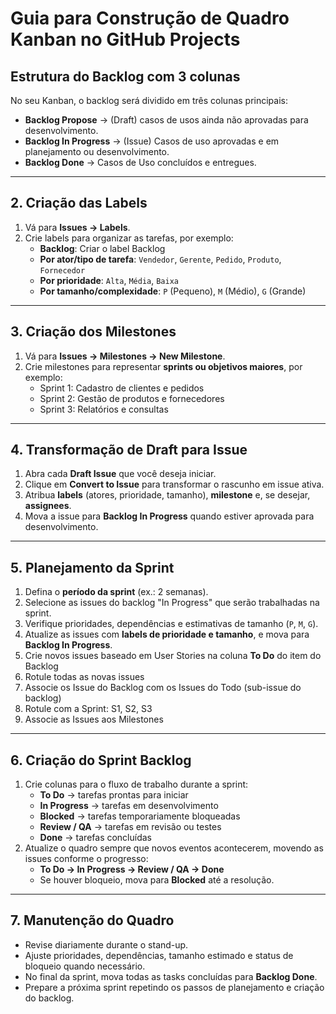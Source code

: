 # Guia para Construção de Quadro Kanban no GitHub Projects

## Estrutura do Backlog com 3 colunas
No seu Kanban, o backlog será dividido em três colunas principais:  
- **Backlog Propose** → (Draft) casos de usos ainda não aprovadas para desenvolvimento.  
- **Backlog In Progress** → (Issue) Casos de uso aprovadas e em planejamento ou desenvolvimento.  
- **Backlog Done** → Casos de Uso concluídos e entregues.


---

## 2. Criação das Labels
1. Vá para **Issues → Labels**.  
2. Crie labels para organizar as tarefas, por exemplo:
   - **Backlog**: Criar o label Backlog
   - **Por ator/tipo de tarefa**: `Vendedor`, `Gerente`, `Pedido`, `Produto`, `Fornecedor`  
   - **Por prioridade**: `Alta`, `Média`, `Baixa`  
   - **Por tamanho/complexidade**: `P` (Pequeno), `M` (Médio), `G` (Grande)  

---

## 3. Criação dos Milestones
1. Vá para **Issues → Milestones → New Milestone**.  
2. Crie milestones para representar **sprints ou objetivos maiores**, por exemplo:  
   - Sprint 1: Cadastro de clientes e pedidos  
   - Sprint 2: Gestão de produtos e fornecedores  
   - Sprint 3: Relatórios e consultas  


---

## 4. Transformação de Draft para Issue
1. Abra cada **Draft Issue** que você deseja iniciar.  
2. Clique em **Convert to Issue** para transformar o rascunho em issue ativa.  
3. Atribua **labels** (atores, prioridade, tamanho), **milestone** e, se desejar, **assignees**.  
4. Mova a issue para **Backlog In Progress** quando estiver aprovada para desenvolvimento.


---

## 5. Planejamento da Sprint
1. Defina o **período da sprint** (ex.: 2 semanas).  
2. Selecione as issues do backlog "In Progress" que serão trabalhadas na sprint.  
3. Verifique prioridades, dependências e estimativas de tamanho (`P`, `M`, `G`).  
4. Atualize as issues com **labels de prioridade e tamanho**, e mova para **Backlog In Progress**.
5. Crie novos issues baseado em User Stories na coluna **To Do** do item do Backlog
6. Rotule todas as novas issues
7. Associe os Issue do Backlog com os Issues do Todo (sub-issue do backlog)
8. Rotule com a Sprint: S1, S2, S3
9. Associe as Issues aos Milestones
---

## 6. Criação do Sprint Backlog
1. Crie colunas para o fluxo de trabalho durante a sprint:  
   - **To Do** → tarefas prontas para iniciar  
   - **In Progress** → tarefas em desenvolvimento  
   - **Blocked** → tarefas temporariamente bloqueadas  
   - **Review / QA** → tarefas em revisão ou testes  
   - **Done** → tarefas concluídas  
2. Atualize o quadro sempre que novos eventos acontecerem, movendo as issues conforme o progresso:  
   - **To Do → In Progress → Review / QA → Done**  
   - Se houver bloqueio, mova para **Blocked** até a resolução.

---

## 7. Manutenção do Quadro
- Revise diariamente durante o stand-up.  
- Ajuste prioridades, dependências, tamanho estimado e status de bloqueio quando necessário.  
- No final da sprint, mova todas as tasks concluídas para **Backlog Done**.  
- Prepare a próxima sprint repetindo os passos de planejamento e criação do backlog.

